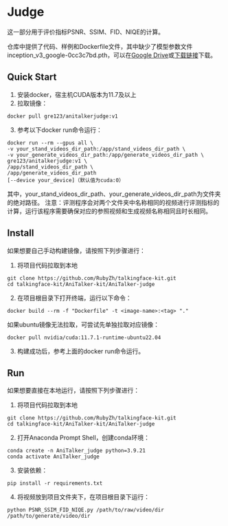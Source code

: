 # Judge

这一部分用于评价指标PSNR、SSIM、FID、NIQE的计算。

仓库中提供了代码、样例和Dockerfile文件，其中缺少了模型参数文件inception_v3_google-0cc3c7bd.pth，可以在[Google Drive](https://drive.google.com/file/d/1urWE3mUroo2rOn-A2nBXWhuKQ2I1M2zd/view?usp=drive_link)或[下载链接](https://download.pytorch.org/models/inception_v3_google-0cc3c7bd.pth)下载。

## Quick Start

1. 安装docker，宿主机CUDA版本为11.7及以上
2. 拉取镜像：

```
docker pull gre123/anitalkerjudge:v1
```

3. 参考以下docker run命令运行：

```
docker run --rm --gpus all \
-v your_stand_videos_dir_path:/app/stand_videos_dir_path \
-v your_generate_videos_dir_path:/app/generate_videos_dir_path \
gre123/anitalkerjudge:v1 \
/app/stand_videos_dir_path \
/app/generate_videos_dir_path
[--device your_device]（默认值为cuda:0）
```

其中，your_stand_videos_dir_path、your_generate_videos_dir_path为文件夹的绝对路径。
注意：评测程序会对两个文件夹中名称相同的视频进行评测指标的计算，运行该程序需要确保对应的参照视频和生成视频名称相同且时长相同。

## Install

如果想要自己手动构建镜像，请按照下列步骤进行：

1. 将项目代码拉取到本地

```
git clone https://github.com/RubyZh/talkingface-kit.git
cd talkingface-kit/AniTalker-kit/AniTalker-judge
```

2. 在项目根目录下打开终端，运行以下命令：

```
docker build --rm -f "Dockerfile" -t <image-name>:<tag> "."
```

如果ubuntu镜像无法拉取，可尝试先单独拉取对应镜像：

```
docker pull nvidia/cuda:11.7.1-runtime-ubuntu22.04
```

3. 构建成功后，参考上面的docker run命令运行。

## Run

如果想要直接在本地运行，请按照下列步骤进行：

1. 将项目代码拉取到本地

```
git clone https://github.com/RubyZh/talkingface-kit.git
cd talkingface-kit/AniTalker-kit/AniTalker-judge
```

2. 打开Anaconda Prompt Shell，创建conda环境：

```
conda create -n AniTalker_judge python=3.9.21
conda activate AniTalker_judge
```

3. 安装依赖：

```
pip install -r requirements.txt
```

4. 将视频放到项目文件夹下，在项目根目录下运行：

```
python PSNR_SSIM_FID_NIQE.py /path/to/raw/video/dir /path/to/generate/video/dir
```

